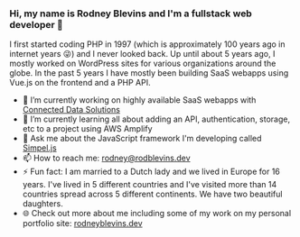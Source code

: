 ### Hi, my name is Rodney Blevins and I'm a fullstack web developer 👋

I first started coding PHP in 1997 (which is approximately 100 years ago in internet years :stuck_out_tongue_winking_eye:) and I never looked back. Up until about 5 years ago, I mostly worked on WordPress sites for various organizations around the globe. In the past 5 years I have mostly been building SaaS webapps using Vue.js on the frontend and a PHP API.

- 🔭 I’m currently working on highly available SaaS webapps with [Connected Data Solutions](https://connecteddatasolutions.com/flightdeck.php)
- 🌱 I’m currently learning all about adding an API, authentication, storage, etc to a project using AWS Amplify
- 💬 Ask me about the JavaScript framework I'm developing called [Simpel.js](https://github.com/reblevins/simpel.js)
- 📫 How to reach me: rodney@rodblevins.dev
- ⚡ Fun fact: I am married to a Dutch lady and we lived in Europe for 16 years. I've lived in 5 different countries and I've visited more than 14 countries spread across 5 different continents. We have two beautiful daughters.
- :globe_with_meridians: Check out more about me including some of my work on my personal portfolio site: [rodneyblevins.dev](https://rodneyblevins.dev/)
